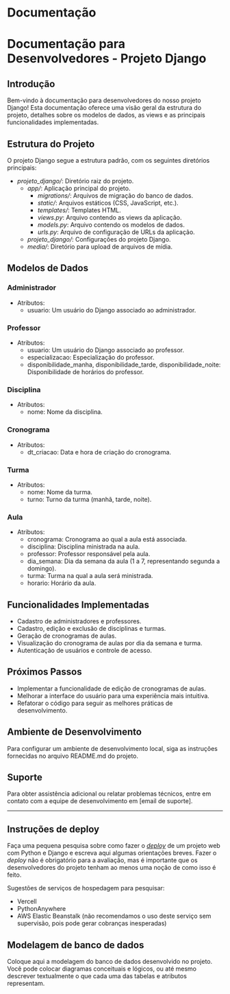 # Documentação

# Documentação para Desenvolvedores - Projeto Django

## Introdução

Bem-vindo à documentação para desenvolvedores do nosso projeto Django! Esta documentação oferece uma visão geral da estrutura do projeto, detalhes sobre os modelos de dados, as views e as principais funcionalidades implementadas.

## Estrutura do Projeto

O projeto Django segue a estrutura padrão, com os seguintes diretórios principais:

- *projeto_django/*: Diretório raiz do projeto.
  - *app/*: Aplicação principal do projeto.
    - *migrations/*: Arquivos de migração do banco de dados.
    - *static/*: Arquivos estáticos (CSS, JavaScript, etc.).
    - *templates/*: Templates HTML.
    - *views.py*: Arquivo contendo as views da aplicação.
    - *models.py*: Arquivo contendo os modelos de dados.
    - *urls.py*: Arquivo de configuração de URLs da aplicação.
  - *projeto_django/*: Configurações do projeto Django.
  - *media/*: Diretório para upload de arquivos de mídia.

## Modelos de Dados

### Administrador

- Atributos:
  - usuario: Um usuário do Django associado ao administrador.

### Professor

- Atributos:
  - usuario: Um usuário do Django associado ao professor.
  - especializacao: Especialização do professor.
  - disponibilidade_manha, disponibilidade_tarde, disponibilidade_noite: Disponibilidade de horários do professor.

### Disciplina

- Atributos:
  - nome: Nome da disciplina.

### Cronograma

- Atributos:
  - dt_criacao: Data e hora de criação do cronograma.

### Turma

- Atributos:
  - nome: Nome da turma.
  - turno: Turno da turma (manhã, tarde, noite).

### Aula

- Atributos:
  - cronograma: Cronograma ao qual a aula está associada.
  - disciplina: Disciplina ministrada na aula.
  - professor: Professor responsável pela aula.
  - dia_semana: Dia da semana da aula (1 a 7, representando segunda a domingo).
  - turma: Turma na qual a aula será ministrada.
  - horario: Horário da aula.

## Funcionalidades Implementadas

- Cadastro de administradores e professores.
- Cadastro, edição e exclusão de disciplinas e turmas.
- Geração de cronogramas de aulas.
- Visualização do cronograma de aulas por dia da semana e turma.
- Autenticação de usuários e controle de acesso.

## Próximos Passos

- Implementar a funcionalidade de edição de cronogramas de aulas.
- Melhorar a interface do usuário para uma experiência mais intuitiva.
- Refatorar o código para seguir as melhores práticas de desenvolvimento.

## Ambiente de Desenvolvimento

Para configurar um ambiente de desenvolvimento local, siga as instruções fornecidas no arquivo README.md do projeto.

## Suporte

Para obter assistência adicional ou relatar problemas técnicos, entre em contato com a equipe de desenvolvimento em [email de suporte].

---

## Instruções de deploy

Faça uma pequena pesquisa sobre como fazer o [*deploy*](https://en.wikipedia.org/wiki/Software_deployment) de um projeto web com Python e Django e escreva aqui algumas orientações breves.  Fazer o *deploy* não é obrigatório para a avaliação, mas é importante que os desenvolvedores do projeto tenham ao menos uma noção de como isso é feito.

Sugestões de serviços de hospedagem para pesquisar:
* Vercell
* PythonAnywhere
* AWS Elastic Beanstalk (não recomendamos o uso deste serviço sem supervisão, pois pode gerar cobranças inesperadas)

## Modelagem de banco de dados

Coloque aqui a modelagem do banco de dados desenvolvido no projeto. Você pode colocar diagramas conceituais e lógicos, ou até mesmo descrever textualmente o que cada uma das tabelas e atributos representam. 